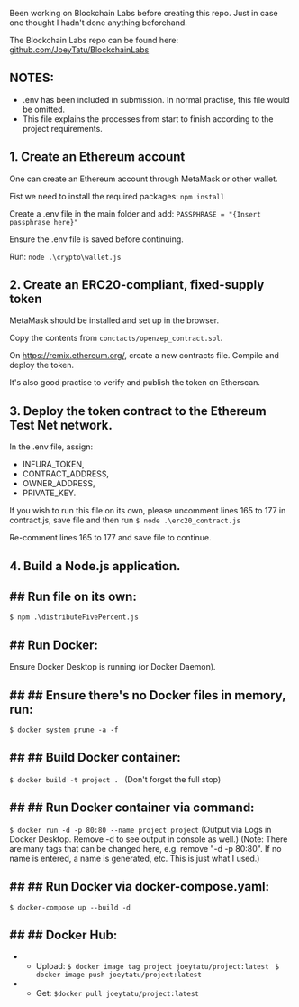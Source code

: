 Been working on Blockchain Labs before creating this repo. Just in case one thought I hadn't done anything beforehand.

The Blockchain Labs repo can be found here: [github.com/JoeyTatu/BlockchainLabs](https://github.com/JoeyTatu/BlockchainLabs)


## NOTES: ##
- .env has been included in submission. In normal practise, this file would be omitted.
- This file explains the processes from start to finish according to the project requirements.


## 1. Create an Ethereum account ##

One can create an Ethereum account through MetaMask or other wallet.

Fist we need to install the required packages:
    ``` npm install ```

Create a .env file in the main folder and add:
    ```PASSPHRASE = "{Insert passphrase here}"```

Ensure the .env file is saved before continuing.

Run: ``` node .\crypto\wallet.js ```



## 2. Create an ERC20-compliant, fixed-supply token ##

MetaMask should be installed and set up in the browser.

Copy the contents from 
``` conctacts/openzep_contract.sol ```.

On https://remix.ethereum.org/, create a new contracts file.
Compile and deploy the token. 

It's also good practise to verify and publish the token on Etherscan.



## 3. Deploy the token contract to the Ethereum Test Net network. ##

In the .env file, assign:
- INFURA_TOKEN,
- CONTRACT_ADDRESS,
- OWNER_ADDRESS,
- PRIVATE_KEY.

If you wish to run this file on its own, please uncomment lines 165 to 177 in contract.js, save file and then run
```$ node .\erc20_contract.js ```

Re-comment lines 165 to 177 and save file to continue.



## 4. Build a Node.js application. 

## ## Run file on its own: 
```$ npm .\distributeFivePercent.js ```

## ## Run Docker:
Ensure Docker Desktop is running (or Docker Daemon).

## ## ## Ensure there's no Docker files in memory, run:
```$ docker system prune -a -f ```

## ## ## Build Docker container:
```$ docker build -t project . ```
(Don't forget the full stop)

## ## ## Run Docker container via command:
``` $ docker run -d -p 80:80 --name project project ```
(Output via Logs in Docker Desktop. Remove -d to see output in console as well.)
(Note: There are many tags that can be changed here, e.g. remove "-d -p 80:80". If no name is entered, a name is generated, etc. This is just what I used.)

## ## ## Run Docker via docker-compose.yaml:
``` $ docker-compose up --build -d ```

## ## ## Docker Hub:
- - Upload:
```$ docker image tag project joeytatu/project:latest ```
```$ docker image push joeytatu/project:latest ```

- - Get:
``` $docker pull joeytatu/project:latest ```

